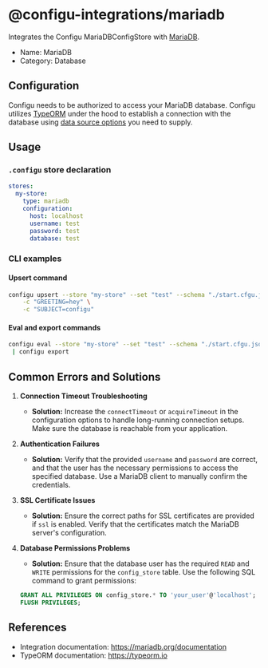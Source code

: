 # @configu-integrations/mariadb

Integrates the Configu MariaDBConfigStore with [MariaDB](https://mariadb.org/).
- Name: MariaDB
- Category: Database

## Configuration
Configu needs to be authorized to access your MariaDB database. Configu utilizes [TypeORM](https://typeorm.io) under the hood to establish a connection with the database using [data source options](https://typeorm.io/data-source-options#mysql--mariadb-data-source-options) you need to supply.

## Usage
### `.configu` store declaration
```yaml
stores:
  my-store:
    type: mariadb
    configuration:
      host: localhost
      username: test
      password: test
      database: test
```

### CLI examples
#### Upsert command
```bash
configu upsert --store "my-store" --set "test" --schema "./start.cfgu.json" \
    -c "GREETING=hey" \
    -c "SUBJECT=configu"
```

#### Eval and export commands
```bash
configu eval --store "my-store" --set "test" --schema "./start.cfgu.json" \
 | configu export
```

## Common Errors and Solutions
1. **Connection Timeout Troubleshooting**
   - **Solution:** Increase the `connectTimeout` or `acquireTimeout` in the configuration options to handle long-running connection setups. Make sure the database is reachable from your application.

2. **Authentication Failures**
   - **Solution:** Verify that the provided `username` and `password` are correct, and that the user has the necessary permissions to access the specified database. Use a MariaDB client to manually confirm the credentials.

3. **SSL Certificate Issues**
   - **Solution:** Ensure the correct paths for SSL certificates are provided if `ssl` is enabled. Verify that the certificates match the MariaDB server's configuration.

4. **Database Permissions Problems**
   - **Solution:** Ensure that the database user has the required `READ` and `WRITE` permissions for the `config_store` table. Use the following SQL command to grant permissions:
   ```sql
   GRANT ALL PRIVILEGES ON config_store.* TO 'your_user'@'localhost';
   FLUSH PRIVILEGES;
   ```

## References
- Integration documentation: https://mariadb.org/documentation
- TypeORM documentation: https://typeorm.io
